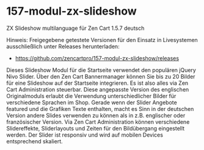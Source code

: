 # 157-modul-zx-slideshow
ZX Slideshow multilanguage für Zen Cart 1.5.7 deutsch

Hinweis: 
Freigegebene getestete Versionen für den Einsatz in Livesystemen ausschließlich unter Releases herunterladen:
* https://github.com/zencartpro/157-modul-zx-slideshow/releases

Dieses Slideshow Modul für die Startseite verwendet den populären jQuery Nivo Slider.
Über den Zen Cart Bannermanager können Sie bis zu 20 Bilder für eine Slideshow auf der Startseite integrieren. Es ist also alles via Zen Cart Administration steuerbar.
Diese angepasste Version des englischen Originalmoduls erlaubt die Verwendung unterschiedlicher Bilder für verschiedene Sprachen im Shop. 
Gerade wenn der Slider Angebote featured und die Grafiken Texte enthalten, macht es Sinn in der deutschen Version andere Slides verwenden zu können als in z.B. englischer oder französischer Version.
Via Zen Cart Administration können verschiedene Slidereffekte, Sliderlayouts und Zeiten für den Bildübergang eingestellt werden.
Der Slider ist responsiv und wird auf mobilen Devices entsprechend skaliert. 
